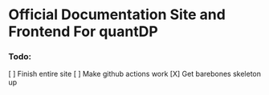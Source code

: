 # Official Documentation Site and Frontend For quantDP

### Todo:
[ ] Finish entire site
[ ] Make github actions work
[X] Get barebones skeleton up
